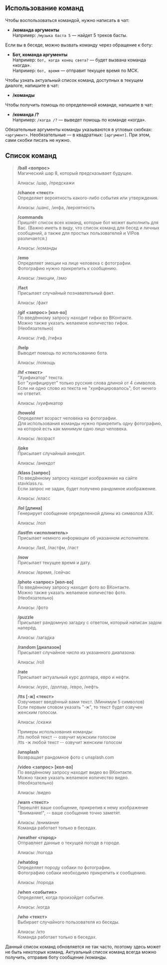 ## Использование команд
Чтобы воспользоваться командой, нужно написать в чат:
* **/команда аргументы**  
  Например: `/музыка баста 5` — найдет 5 треков басты.

Если вы в беседе, можно вызвать команду через обращение к боту:
* **Бот, команда аргументы**  
  Например: `бот, когда конец света?` — будет вызвана команда «когда».  
  Например: `бот, время` — отправит текущее время по МСК.

Чтобы узнать актуальный список команд, доступных в текущем диалоге, напишите в чат:
* **/команды**

Чтобы получить помощь по определенной команде, напишите в чат:
* **/команда /?**  
  Например: `/когда /?` — выведет помощь по команде «когда».

Обязательные аргументы команды указываются в угловых скобках: `<аргумент>`. 
Необязательные — в квадратных: `[аргумент]`. При этом, сами скобки писать не нужно.

## Список команд
> **/ball <вопрос>**  
> Магический шар 8, который предсказывает будущее. 
> 
> Алиасы: /шар, /предскажи

> **/chance <текст>**  
> Определяет вероятность какого-либо события или утверждения. 
> 
> Алиасы: /шанс, /инфа, /вероятность 

> **/commands**  
> Пришлёт список всех команд, которые бот может выполнить для Вас. (Важно иметь в виду, что список команд для бесед и личных сообщений, а также для простых пользователей и VIPов различается.) 
> 
> Алиасы: /команды 

> **/emo**  
> Определяет эмоции на лице человека с фотографии.  
> Фотографию нужно прикрепить к сообщению. 
> 
> Алиасы: /эмоции, /эмо 

> **/fact**  
> Присылает случайный познавательный факт. 
> 
> Алиасы: /факт  

> **/gif <запрос> [кол-во]**  
> По введённому запросу находит гифки во ВКонтакте.  
> Можно также указать желаемое количество гифок. (Необязательно) 
> 
> Алиасы: /гиф, /гифка  

> **/help**  
> Выводит помощь по использованию бота. 
> 
> Алиасы: /помощь 

> **/hf <текст>**  
> "Хуификатор" текста.  
> Бот "хуифицирует" только русские слова длиной от 4 символов.  
> Если ни одно слово из текста не "хуифицировалось", бот ничего не ответит. 
> 
> Алиасы: /хуификатор  

> **/howold**  
> Определяет возраст человека на фотографии.  
> Для использования команды нужно прикрепить одну фотографию, на которой есть как минимум одно лицо человека. 
> 
> Алиасы: /возраст    

> **/joke**  
> Присылает случайный анекдот. 
> 
> Алиасы: /анекдот  

> **/klass [запрос]**  
> По введённому запросу находит изображение на сайте stavklass.ru.  
> Если запрос не задан, будет получено рандомное изображение. 
> 
> Алиасы: /класс 

> **/lol [длина]**  
> Генерирует сообщение определенной длины из символов АЗХ. 
> 
> Алиасы: /лол 

> **/lastfm <исполнитель>**  
> Присылает немного информации об указанном исполнителе.  
> 
> Алиасы: /last, /ластфм, /ласт  

> **/now**  
> Присылает текущее время и дату. 
> 
> Алиасы: /время, /сейчас 

> **/photo <запрос> [кол-во]**  
> По введённому запросу находит фото во ВКонтакте.  
> Можно также указать желаемое количество фото. (Необязательно) 
> 
> Алиасы: /фото 

> **/puzzle**  
> Присылает рандомную загадку с ответом, который написан задом наперёд. 
> 
> Алиасы: /загадка 

> **/random [диапазон]**  
> Присылает случайное число из указанного диапазона. 
> 
> Алиасы: /roll 

> **/rate**  
> Присылает актуальный курс доллара, евро и нефти. 
> 
> Алиасы: /курс, /доллар, /евро, /нефть 

> **/tts [-ж] <текст>**  
> Озвучивает введённый вами текст. (Минимум 5 символов)    
> Если первым словом указать "-ж", то текст будет озвучен женским голосом. 
> 
> Алиасы: /скажи 
> 
> Примеры использования команды:  
> /tts любой текст -- озвучит мужским голосом  
> /tts -ж любой текст -- озвучит женским голосом 

> **/unsplash**  
> Возвращает рандомное фото с unsplash.com 

> **/video <запрос> [кол-во]**  
> По введённому запросу находит видео во ВКонтакте.  
> Можно также указать желаемое количество видео. (Необязательно) 
> 
> Алиасы: /видео  

> **/warn <текст>**  
> Перешлёт ваше сообщение, прикрепив к нему изображение "Внимание!", -- ваше сообщение точно заметят. 
> 
> Алиасы: /внимание  
> Команда работает только в беседах.

> **/weather <город>**  
> Отправляет данные о текущей погоде в городе. 
> 
> Алиасы: /погода 

> **/whatdog**  
> Определяет породу собаки по фотографии.  
> Фотографию собаки необходимо прикрепить к сообщению. 
> 
> Алиасы: /порода 

> **/when <событие>**  
> Определяет, когда произойдет событие. 
> 
> Алиасы: /когда 

> **/who <текст>**  
> Выбирает случайного пользователя из беседы. 
> 
> Алиасы: /кто  
> Команда работает только в беседах.

Данный список команд обновляется не так часто, поэтому здесь может не быть некоторых команд. Актуальный список команд всегда можно получить, отправив боту сообщение /команды.
